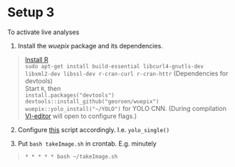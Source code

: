 # Setup 3
To activate live analyses

1. Install the *wuepix* package and its dependencies.  
> [Install R](../raspberry/setup_configuration.md#R)  
> `sudo apt-get install build-essential libcurl4-gnutls-dev libxml2-dev libssl-dev r-cran-curl r-cran-httr` (Dependencies for devtools)  
> Start `R`, then  
> `install.packages("devtools")`  
> `devtools::install_github("georoen/wuepix")`  
> `wuepix::yolo_install("~/YOLO")`  for YOLO CNN. (During compilation [VI-editor](http://org.netbase.org/vi.html) will open to configure flags.)


2. Configure [this](./takeImage.sh) script accordingly. I.e. `yolo_single()`

3. Put `bash takeImage.sh` in crontab. E.g. minutely  
> `* * * * * bash ~/takeImage.sh`
